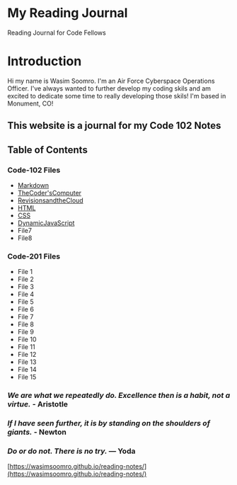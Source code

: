 # My Reading Journal
Reading Journal for Code Fellows

# Introduction
Hi my name is Wasim Soomro. I'm an Air Force Cyberspace Operations Officer. I've always wanted to further develop my coding skils and am excited to dedicate some time to really developing those skils! I'm based in Monument, CO! 

## This website is a journal for my Code 102 Notes

## Table of Contents
### Code-102 Files
- [Markdown](code-102Files/Markdown.md)
- [TheCoder'sComputer](code-102Files/TheCoder'sComputer.md)
- [RevisionsandtheCloud](code-102Files/RevisionsandtheCloud.md)
- [HTML](code-102Files/HTML.md)
- [CSS](code-102Files/CSS.md)
- [DynamicJavaScript](code-102Files/DynamicJavaScript.md)
- File7
- File8
### Code-201 Files
- File 1
- File 2
- File 3
- File 4
- File 5
- File 6
- File 7
- File 8
- File 9
- File 10
- File 11
- File 12
- File 13
- File 14
- File 15

### *We are what we repeatedly do. Excellence then is a habit, not a virtue.* - **Aristotle**
### _If I have seen further, it is by standing on the shoulders of giants._ - **Newton**
### *Do or do not. There is no try.* — **Yoda**

[https://wasimsoomro.github.io/reading-notes/](https://wasimsoomro.github.io/reading-notes/)
